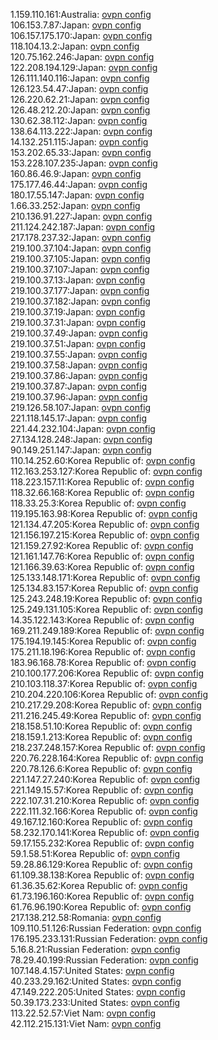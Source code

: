 1.159.110.161:Australia: [ovpn config](vpn/1_159_110_161.ovpn)  
106.153.7.87:Japan: [ovpn config](vpn/106_153_7_87.ovpn)  
106.157.175.170:Japan: [ovpn config](vpn/106_157_175_170.ovpn)  
118.104.13.2:Japan: [ovpn config](vpn/118_104_13_2.ovpn)  
120.75.162.246:Japan: [ovpn config](vpn/120_75_162_246.ovpn)  
122.208.194.129:Japan: [ovpn config](vpn/122_208_194_129.ovpn)  
126.111.140.116:Japan: [ovpn config](vpn/126_111_140_116.ovpn)  
126.123.54.47:Japan: [ovpn config](vpn/126_123_54_47.ovpn)  
126.220.62.21:Japan: [ovpn config](vpn/126_220_62_21.ovpn)  
126.48.212.20:Japan: [ovpn config](vpn/126_48_212_20.ovpn)  
130.62.38.112:Japan: [ovpn config](vpn/130_62_38_112.ovpn)  
138.64.113.222:Japan: [ovpn config](vpn/138_64_113_222.ovpn)  
14.132.251.115:Japan: [ovpn config](vpn/14_132_251_115.ovpn)  
153.202.65.33:Japan: [ovpn config](vpn/153_202_65_33.ovpn)  
153.228.107.235:Japan: [ovpn config](vpn/153_228_107_235.ovpn)  
160.86.46.9:Japan: [ovpn config](vpn/160_86_46_9.ovpn)  
175.177.46.44:Japan: [ovpn config](vpn/175_177_46_44.ovpn)  
180.17.55.147:Japan: [ovpn config](vpn/180_17_55_147.ovpn)  
1.66.33.252:Japan: [ovpn config](vpn/1_66_33_252.ovpn)  
210.136.91.227:Japan: [ovpn config](vpn/210_136_91_227.ovpn)  
211.124.242.187:Japan: [ovpn config](vpn/211_124_242_187.ovpn)  
217.178.237.32:Japan: [ovpn config](vpn/217_178_237_32.ovpn)  
219.100.37.104:Japan: [ovpn config](vpn/219_100_37_104.ovpn)  
219.100.37.105:Japan: [ovpn config](vpn/219_100_37_105.ovpn)  
219.100.37.107:Japan: [ovpn config](vpn/219_100_37_107.ovpn)  
219.100.37.13:Japan: [ovpn config](vpn/219_100_37_13.ovpn)  
219.100.37.177:Japan: [ovpn config](vpn/219_100_37_177.ovpn)  
219.100.37.182:Japan: [ovpn config](vpn/219_100_37_182.ovpn)  
219.100.37.19:Japan: [ovpn config](vpn/219_100_37_19.ovpn)  
219.100.37.31:Japan: [ovpn config](vpn/219_100_37_31.ovpn)  
219.100.37.49:Japan: [ovpn config](vpn/219_100_37_49.ovpn)  
219.100.37.51:Japan: [ovpn config](vpn/219_100_37_51.ovpn)  
219.100.37.55:Japan: [ovpn config](vpn/219_100_37_55.ovpn)  
219.100.37.58:Japan: [ovpn config](vpn/219_100_37_58.ovpn)  
219.100.37.86:Japan: [ovpn config](vpn/219_100_37_86.ovpn)  
219.100.37.87:Japan: [ovpn config](vpn/219_100_37_87.ovpn)  
219.100.37.96:Japan: [ovpn config](vpn/219_100_37_96.ovpn)  
219.126.58.107:Japan: [ovpn config](vpn/219_126_58_107.ovpn)  
221.118.145.17:Japan: [ovpn config](vpn/221_118_145_17.ovpn)  
221.44.232.104:Japan: [ovpn config](vpn/221_44_232_104.ovpn)  
27.134.128.248:Japan: [ovpn config](vpn/27_134_128_248.ovpn)  
90.149.251.147:Japan: [ovpn config](vpn/90_149_251_147.ovpn)  
110.14.252.60:Korea Republic of: [ovpn config](vpn/110_14_252_60.ovpn)  
112.163.253.127:Korea Republic of: [ovpn config](vpn/112_163_253_127.ovpn)  
118.223.157.11:Korea Republic of: [ovpn config](vpn/118_223_157_11.ovpn)  
118.32.66.168:Korea Republic of: [ovpn config](vpn/118_32_66_168.ovpn)  
118.33.25.3:Korea Republic of: [ovpn config](vpn/118_33_25_3.ovpn)  
119.195.163.98:Korea Republic of: [ovpn config](vpn/119_195_163_98.ovpn)  
121.134.47.205:Korea Republic of: [ovpn config](vpn/121_134_47_205.ovpn)  
121.156.197.215:Korea Republic of: [ovpn config](vpn/121_156_197_215.ovpn)  
121.159.27.92:Korea Republic of: [ovpn config](vpn/121_159_27_92.ovpn)  
121.161.147.76:Korea Republic of: [ovpn config](vpn/121_161_147_76.ovpn)  
121.166.39.63:Korea Republic of: [ovpn config](vpn/121_166_39_63.ovpn)  
125.133.148.171:Korea Republic of: [ovpn config](vpn/125_133_148_171.ovpn)  
125.134.83.157:Korea Republic of: [ovpn config](vpn/125_134_83_157.ovpn)  
125.243.248.19:Korea Republic of: [ovpn config](vpn/125_243_248_19.ovpn)  
125.249.131.105:Korea Republic of: [ovpn config](vpn/125_249_131_105.ovpn)  
14.35.122.143:Korea Republic of: [ovpn config](vpn/14_35_122_143.ovpn)  
169.211.249.189:Korea Republic of: [ovpn config](vpn/169_211_249_189.ovpn)  
175.194.19.145:Korea Republic of: [ovpn config](vpn/175_194_19_145.ovpn)  
175.211.18.196:Korea Republic of: [ovpn config](vpn/175_211_18_196.ovpn)  
183.96.168.78:Korea Republic of: [ovpn config](vpn/183_96_168_78.ovpn)  
210.100.177.206:Korea Republic of: [ovpn config](vpn/210_100_177_206.ovpn)  
210.103.118.37:Korea Republic of: [ovpn config](vpn/210_103_118_37.ovpn)  
210.204.220.106:Korea Republic of: [ovpn config](vpn/210_204_220_106.ovpn)  
210.217.29.208:Korea Republic of: [ovpn config](vpn/210_217_29_208.ovpn)  
211.216.245.49:Korea Republic of: [ovpn config](vpn/211_216_245_49.ovpn)  
218.158.51.10:Korea Republic of: [ovpn config](vpn/218_158_51_10.ovpn)  
218.159.1.213:Korea Republic of: [ovpn config](vpn/218_159_1_213.ovpn)  
218.237.248.157:Korea Republic of: [ovpn config](vpn/218_237_248_157.ovpn)  
220.76.228.164:Korea Republic of: [ovpn config](vpn/220_76_228_164.ovpn)  
220.78.126.6:Korea Republic of: [ovpn config](vpn/220_78_126_6.ovpn)  
221.147.27.240:Korea Republic of: [ovpn config](vpn/221_147_27_240.ovpn)  
221.149.15.57:Korea Republic of: [ovpn config](vpn/221_149_15_57.ovpn)  
222.107.31.210:Korea Republic of: [ovpn config](vpn/222_107_31_210.ovpn)  
222.111.32.166:Korea Republic of: [ovpn config](vpn/222_111_32_166.ovpn)  
49.167.12.160:Korea Republic of: [ovpn config](vpn/49_167_12_160.ovpn)  
58.232.170.141:Korea Republic of: [ovpn config](vpn/58_232_170_141.ovpn)  
59.17.155.232:Korea Republic of: [ovpn config](vpn/59_17_155_232.ovpn)  
59.1.58.51:Korea Republic of: [ovpn config](vpn/59_1_58_51.ovpn)  
59.28.86.129:Korea Republic of: [ovpn config](vpn/59_28_86_129.ovpn)  
61.109.38.138:Korea Republic of: [ovpn config](vpn/61_109_38_138.ovpn)  
61.36.35.62:Korea Republic of: [ovpn config](vpn/61_36_35_62.ovpn)  
61.73.196.160:Korea Republic of: [ovpn config](vpn/61_73_196_160.ovpn)  
61.76.96.190:Korea Republic of: [ovpn config](vpn/61_76_96_190.ovpn)  
217.138.212.58:Romania: [ovpn config](vpn/217_138_212_58.ovpn)  
109.110.51.126:Russian Federation: [ovpn config](vpn/109_110_51_126.ovpn)  
176.195.233.131:Russian Federation: [ovpn config](vpn/176_195_233_131.ovpn)  
5.16.8.21:Russian Federation: [ovpn config](vpn/5_16_8_21.ovpn)  
78.29.40.199:Russian Federation: [ovpn config](vpn/78_29_40_199.ovpn)  
107.148.4.157:United States: [ovpn config](vpn/107_148_4_157.ovpn)  
40.233.29.162:United States: [ovpn config](vpn/40_233_29_162.ovpn)  
47.149.222.205:United States: [ovpn config](vpn/47_149_222_205.ovpn)  
50.39.173.233:United States: [ovpn config](vpn/50_39_173_233.ovpn)  
113.22.52.57:Viet Nam: [ovpn config](vpn/113_22_52_57.ovpn)  
42.112.215.131:Viet Nam: [ovpn config](vpn/42_112_215_131.ovpn)  
